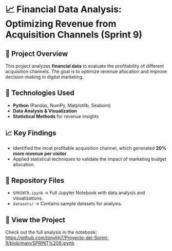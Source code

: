 # 📈 Financial Data Analysis: Optimizing Revenue from Acquisition Channels (Sprint 9)

## 📌 Project Overview
This project analyzes **financial data** to evaluate the profitability of different acquisition channels. The goal is to optimize revenue allocation and improve decision-making in digital marketing.

## 🔧 Technologies Used
- **Python** (Pandas, NumPy, Matplotlib, Seaborn)
- **Data Analysis & Visualization**
- **Statistical Methods** for revenue insights

## 📈 Key Findings
- Identified the most profitable acquisition channel, which generated **20% more revenue per visitor**.
- Applied statistical techniques to validate the impact of marketing budget allocation.

## 📂 Repository Files
- `SPRINT9.ipynb` → Full Jupyter Notebook with data analysis and visualizations.
- `datasets/` → Contains sample datasets for analysis.

## 🚀 View the Project
Check out the full analysis in the notebook: https://github.com/tonyhh7/Proyecto-del-Sprint-9/blob/main/SPRINT%209.ipynb
